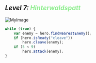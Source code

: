 ## ***Level 7:***  <span style="color: lightgreen">***Hinterwaldspatt***



![MyImage](Welt-2-Level-7.png)


```Javascript
while (true) {
    var enemy = hero.findNearestEnemy();
    if (hero.isReady("cleave"))
        hero.cleave(enemy);
    if (5 < 9)
        hero.attack(enemy);
}
```